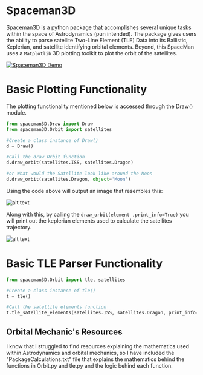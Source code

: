 # Spaceman3D

Spaceman3D is a python package that accomplishes several unique tasks within the space of Astrodynamics (pun intended). The package gives users the ability to parse satellite Two-Line Element (TLE) Data into its Ballistic, Keplerian, and satellite identifying orbital elements. Beyond, this SpaceMan uses a `Matplotlib` 3D plotting toolkit to plot the orbit of the satellites.

[![Spaceman3D Demo](https://i.imgur.com/W41jW2o.png)](https://vimeo.com/322704127 "Spaceman3D Draw Orbit Demonstration - Click to Watch!")

# Basic Plotting Functionality

The plotting functionality mentioned below is accessed through the Draw() module.

```python
from spaceman3D.Draw import Draw
from spaceman3D.Orbit import satellites

#Create a class instance of Draw()
d = Draw()

#Call the draw Orbit function
d.draw_orbit(satellites.ISS, satellites.Dragon)

#or What would the Satellite look like around the Moon
d.draw_orbit(satellites.Dragon, object='Moon')
```

Using the code above will output an image that resembles this:

![alt text](./info/img/ISS_Dragon.png)

Along with this, by calling the `draw_orbit(element ,print_info=True)` you will print out the keplerian elements used to calculate the satellites trajectory.

![alt text](./info/img/example_output.png)

# Basic TLE Parser Functionality

```python
from spaceman3D.Orbit import tle, satellites

#Create a class instance of tle()
t = tle()

#Call the satellite elements function
t.tle_satellite_elements(satellites.ISS, satellites.Dragon, print_info=True)
```

## Orbital Mechanic's Resources
I know that I struggled to find resources explaining the mathematics used within Astrodynamics and orbital mechanics, so I have included the "PackageCalculations.txt" file that explains the mathematics behind the functions in Orbit.py and tle.py and the logic behind each function.
